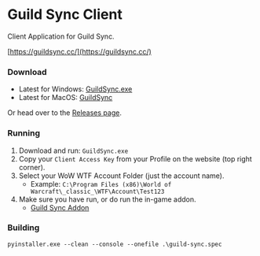 # Guild Sync Client

Client Application for Guild Sync.

[https://guildsync.cc/](https://guildsync.cc/)

### Download

- Latest for Windows: [GuildSync.exe](https://github.com/cssnr/guild-sync-client/releases/latest/download/GuildSync.exe)
- Latest for MacOS: [GuildSync](https://github.com/cssnr/guild-sync-client/releases/latest/download/GuildSync)

Or head over to the [Releases page](https://github.com/cssnr/guild-sync-client/releases).

### Running

1. Download and run: `GuildSync.exe`
1. Copy your `Client Access Key` from your Profile on the website (top right corner).
1. Select your WoW WTF Account Folder (just the account name).
   * Example: `C:\Program Files (x86)\World of Warcraft\_classic_\WTF\Account\Test123`
1. Make sure you have run, or do run the in-game addon.
   * [Guild Sync Addon](https://github.com/cssnr/guild-sync-addon)

### Building

```
pyinstaller.exe --clean --console --onefile .\guild-sync.spec
```
